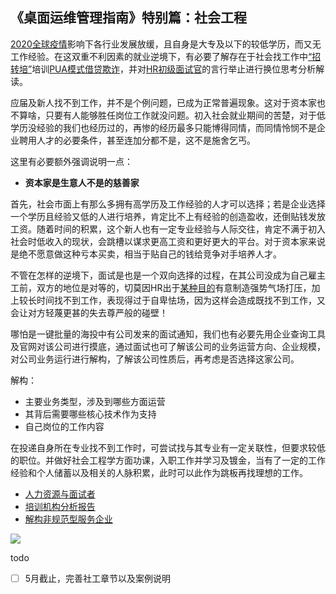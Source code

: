 ## 《桌面运维管理指南》特别篇：社会工程

[2020全球疫情](https://zh.wikipedia.org/zh-hans/2019冠状病毒病疫情)影响下各行业发展放缓，且自身是大专及以下的较低学历，而又无工作经验。在这双重不利因素的就业逆境下，有必要了解存在于社会找工作中[“招转培”](https://hoochanlon.github.io/helpdesk-manual/notice/ti-analysis.html)培训[PUA模式借贷欺诈](https://hoochanlon.github.io/helpdesk-manual/notice/ti-analysis.html#%E5%9F%B9%E8%AE%AD%E6%9C%BA%E6%9E%84%E5%AF%B9pua%E5%BA%94%E7%94%A8%E8%B0%83%E6%9F%A5)，并对[HR初级面试官](https://hoochanlon.github.io/helpdesk-manual/notice/interview.html)的言行举止进行换位思考分析解读。

应届及新人找不到工作，并不是个例问题，已成为正常普遍现象。这对于资本家也不算啥，只要有人能够胜任岗位工作就没问题。初入社会就业期间的苦楚，对于低学历没经验的我们也经历过的，再惨的经历最多只能博得同情，而同情怜悯不是企业聘用人才的必要条件，甚至连加分都不是，这不是施舍乞丐。

这里有必要额外强调说明一点：

* **资本家是生意人不是的慈善家**

首先，社会市面上有那么多拥有高学历及工作经验的人才可以选择；若是企业选择一个学历且经验又低的人进行培养，肯定比不上有经验的创造盈收，还倒贴钱发放工资。随着时间的积累，这个新人也有一定专业经验与人际交往，肯定不满于初入社会时低收入的现状，会跳槽以谋求更高工资和更好更大的平台。对于资本家来说是绝不愿意做这种亏本买卖，相当于贴自己的钱给竞争对手培养人才。

不管在怎样的逆境下，面试是也是一个双向选择的过程，在其公司没成为自己雇主工前，双方的地位是对等的，切莫因HR出于[某种目的](https://hoochanlon.github.io/helpdesk-manual/notice/interview.html#hr%E5%BC%BA%E5%8A%BF%E7%AB%8B%E5%9C%BA%E6%8E%A2%E7%A9%B6%E5%88%86%E6%9E%90)有意制造强势气场打压，加上较长时间找不到工作，表现得过于自卑怯场，因为这样会造成既找不到工作，又会让对方轻蔑更甚的失去尊严般的碰壁！

哪怕是一键批量的海投中有公司发来的面试通知，我们也有必要先用企业查询工具及官网对该公司进行摸底，通过面试也可了解该公司的业务运营方向、企业规模，对公司业务运行进行解构，了解该公司性质后，再考虑是否选择这家公司。

解构：
* 主要业务类型，涉及到哪些方面运营
* 其背后需要哪些核心技术作为支持
* 自己岗位的工作内容

在投递自身所在专业找不到工作时，可尝试找与其专业有一定关联性，但要求较低的职位。并做好社会工程学方面功课，入职工作并学习及镀金，当有了一定的工作经验和个人储蓄以及相关的人脉积累，此时可以此作为跳板再找理想的工作。

* [人力资源与面试者](https://hoochanlon.github.io/helpdesk-manual/notice/interview.html)
* [培训机构分析报告](https://hoochanlon.github.io/helpdesk-manual/notice/ti-analysis.html)
* [解构非规范型服务企业](https://hoochanlon.github.io/helpdesk-manual/notice/law-sug.html)

![](https://i.postimg.cc/PrvVvZtY/841.png)

todo

* [ ] 5月截止，完善社工章节以及案例说明


<!-- # 《桌面运维管理指南》


著写《桌面运维管理指南》目的，是为了帮助桌面运维工程师解决一些影响办公人员事务效率的软硬件等各类问题，以提高公司整体的办公效率。同时，该书也可作为计算机自由爱好者成为一名具有职业素质的桌面运维工程师指导手册。

本书新增了特别篇社会工程章节，应届实习新人面对社会工作生活，也能从中受益。此外，在[2019-2020全球疫情](https://zh.wikipedia.org/zh-hans/2019冠状病毒病疫情)影响下就业形势严峻，该书也可作为一本IT求职者的快速就业指南。 

![2020-04-25_23-41-35.png](https://i.loli.net/2020/04/25/kIDatTGFr5ibePQ.png) -->







